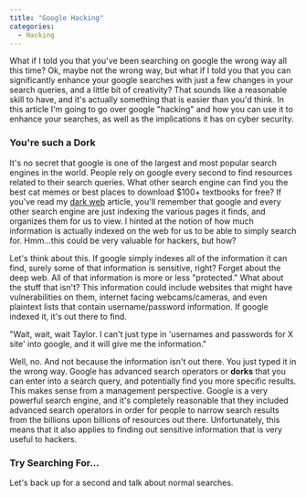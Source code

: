 ```yaml
---
title: "Google Hacking"
categories:
  - Hacking
---
```


What if I told you that you've been searching on google the wrong way all this time? Ok, maybe not the wrong way, but what if I told you that you can significantly enhance your google searches with just a few changes in your search queries, and a little bit of creativity? That sounds like a reasonable skill to have, and it's actually something that is easier than you'd think. In this article I'm going to go over google "hacking" and how you can use it to enhance your searches, as well as the implications it has on cyber security.

### You're such a Dork

It's no secret that google is one of the largest and most popular search engines in the world. People rely on google every second to find resources related to their search queries. What other search engine can find you the best cat memes or best places to download $100+ textbooks for free? If you've read my [dark web](https://freshprinceofhacking.github.io/what%20the%20hack/What-Is-The-Dark-Web/) article, you'll remember that google and every other search engine are just indexing the various pages it finds, and organizes them for us to view. I hinted at the notion of how much information is actually indexed on the web for us to be able to simply search for. Hmm...this could be very valuable for hackers, but how?

Let's think about this. If google simply indexes all of the information it can find, surely some of that information is sensitive, right? Forget about the deep web. All of that information is more or less "protected."  What about the stuff that isn't? This information could include websites that might have vulnerabilities on them, internet facing webcams/cameras, and even plaintext lists that contain username/password information. If google indexed it, it's out there to find. 

"Wait, wait, wait Taylor. I can't just type in 'usernames and passwords for X site' into google, and it will give me the information."

Well, no. And not because the information isn't out there. You just typed it in the wrong way. Google has advanced search operators or **dorks** that you can enter into a search query, and potentially find you more specific results. This makes sense from a management perspective. Google is a very powerful search engine, and it's completely reasonable that they included advanced search operators in order for people to narrow search results from the billions upon billions of resources out there. Unfortunately, this means that it also applies to finding out sensitive information that is very useful to hackers. 

### Try Searching For...

Let's back up for a second and talk about normal searches.

